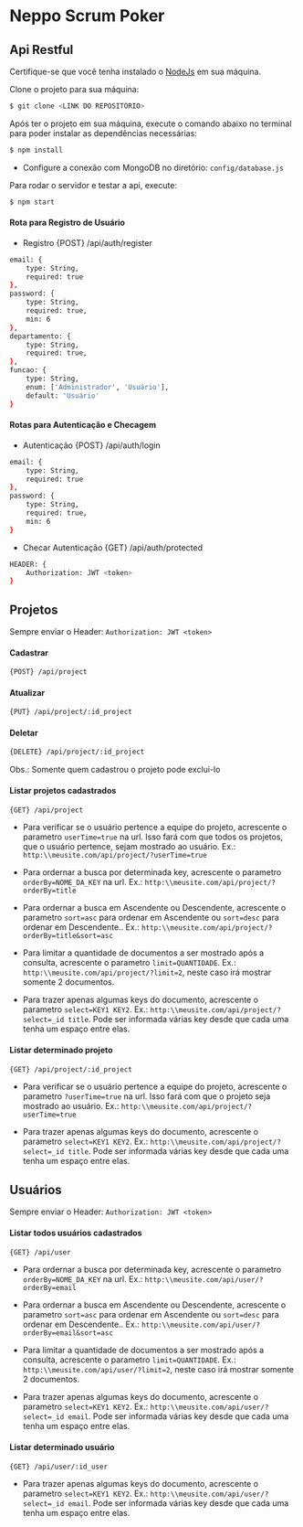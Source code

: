 Neppo Scrum Poker
=====================

## Api Restful

Certifique-se que você tenha instalado o [NodeJs](https://nodejs.org/en/download/) em sua máquina.

Clone o projeto para sua máquina:
```bash
$ git clone <LINK DO REPOSITÓRIO>
```

Após ter o projeto em sua máquina, execute o comando abaixo no terminal para poder instalar as dependências necessárias:
```bash
$ npm install
```

- Configure a conexão com MongoDB no diretório: `config/database.js`

Para rodar o servidor e testar a api, execute:
```bash
$ npm start
```

#### Rota para Registro de Usuário

- Registro
{POST} /api/auth/register
```bash
email: {
    type: String,
    required: true
},
password: {
    type: String,
    required: true,
    min: 6
},
departamento: {
    type: String,
    required: true,
},
funcao: {
    type: String,
    enum: ['Administrador', 'Usuário'],
    default: 'Usuário'
}
```

#### Rotas para Autenticação e Checagem

- Autenticação
{POST} /api/auth/login
```bash
email: {
    type: String,
    required: true
},
password: {
    type: String,
    required: true,
    min: 6
}
```

- Checar Autenticação
{GET} /api/auth/protected
```bash
HEADER: {
    Authorization: JWT <token>
}
```

## Projetos

Sempre enviar o Header: `Authorization: JWT <token>`

#### Cadastrar
```bash
{POST} /api/project
```

#### Atualizar
```bash
{PUT} /api/project/:id_project
```

#### Deletar
```bash
{DELETE} /api/project/:id_project
```

Obs.: Somente quem cadastrou o projeto pode exclui-lo

#### Listar projetos cadastrados
```bash
{GET} /api/project
```

- Para verificar se o usuário pertence a equipe do projeto, acrescente o parametro 
`userTime=true` na url. Isso fará com que todos os projetos, que o usuário pertence, sejam mostrado ao usuário. Ex.: `http:\\meusite.com/api/project/?userTime=true`

- Para ordernar a busca por determinada key, acrescente o parametro `orderBy=NOME_DA_KEY` na url. Ex.: `http:\\meusite.com/api/project/?orderBy=title`

- Para ordernar a busca em Ascendente ou Descendente, acrescente o parametro `sort=asc` para ordenar em Ascendente ou `sort=desc` para ordenar em Descendente.. Ex.: `http:\\meusite.com/api/project/?orderBy=title&sort=asc`

- Para limitar a quantidade de documentos a ser mostrado após a consulta, acrescente o parametro `limit=QUANTIDADE`. Ex.: `http:\\meusite.com/api/project/?limit=2`, neste caso irá mostrar somente 2 documentos.

- Para trazer apenas algumas keys do documento, acrescente o parametro `select=KEY1 KEY2`. Ex.: `http:\\meusite.com/api/project/?select=_id title`. Pode ser informada várias key desde que cada uma tenha um espaço entre elas.

#### Listar determinado projeto
```bash
{GET} /api/project/:id_project
```

- Para verificar se o usuário pertence a equipe do projeto, acrescente o parametro 
`?userTime=true` na url. Isso fará com que o projeto seja mostrado ao usuário. Ex.: `http:\\meusite.com/api/project/?userTime=true`

- Para trazer apenas algumas keys do documento, acrescente o parametro `select=KEY1 KEY2`. Ex.: `http:\\meusite.com/api/project/?select=_id title`. Pode ser informada várias key desde que cada uma tenha um espaço entre elas.

## Usuários

Sempre enviar o Header: `Authorization: JWT <token>`

#### Listar todos usuários cadastrados
```bash
{GET} /api/user
```

- Para ordernar a busca por determinada key, acrescente o parametro `orderBy=NOME_DA_KEY` na url. Ex.: `http:\\meusite.com/api/user/?orderBy=email`

- Para ordernar a busca em Ascendente ou Descendente, acrescente o parametro `sort=asc` para ordenar em Ascendente ou `sort=desc` para ordenar em Descendente.. Ex.: `http:\\meusite.com/api/user/?orderBy=email&sort=asc`

- Para limitar a quantidade de documentos a ser mostrado após a consulta, acrescente o parametro `limit=QUANTIDADE`. Ex.: `http:\\meusite.com/api/user/?limit=2`, neste caso irá mostrar somente 2 documentos.

- Para trazer apenas algumas keys do documento, acrescente o parametro `select=KEY1 KEY2`. Ex.: `http:\\meusite.com/api/user/?select=_id email`. Pode ser informada várias key desde que cada uma tenha um espaço entre elas.

#### Listar determinado usuário
```bash
{GET} /api/user/:id_user
```

- Para trazer apenas algumas keys do documento, acrescente o parametro `select=KEY1 KEY2`. Ex.: `http:\\meusite.com/api/user/?select=_id email`. Pode ser informada várias key desde que cada uma tenha um espaço entre elas.
